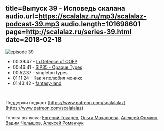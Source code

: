 title=Выпуск 39 - Исповедь скалана 
audio.url=https://scalalaz.ru/mp3/scalalaz-podcast-39.mp3
audio.length=101698601
page=http://scalalaz.ru/series-39.html
date=2018-02-18
----

![episode 39](img/episode39.jpg)


* 00:39:47 - [In Defence of OOFP](https://alexn.org/blog/2018/02/12/in-defense-oofp.html)
* 00:46:41 - [SIP35 - Opaque Types](http://docs.scala-lang.org/sips/opaque-types.html)
* 00:52:37 - singleton types
* 01:11:24 - Как я полюбил моникс
* 01:43:42 - [fantasy-land](https://github.com/fantasyland/fantasy-land)

<br/>

Поддержи подкаст [https://www.patreon.com/scalalalaz](https://www.patreon.com/scalalalaz)

Голоса выпуска: [Евгений Токарев](http://github.com/strobe),
[Ольга Махасоева](https://twitter.com/oli_kitty), [Алексей Фомкин](https://github.com/fomkin), [Вадим Челышов](http://github.com/dos65),
[Алексей Романчук](http://github.com/13h3r)
